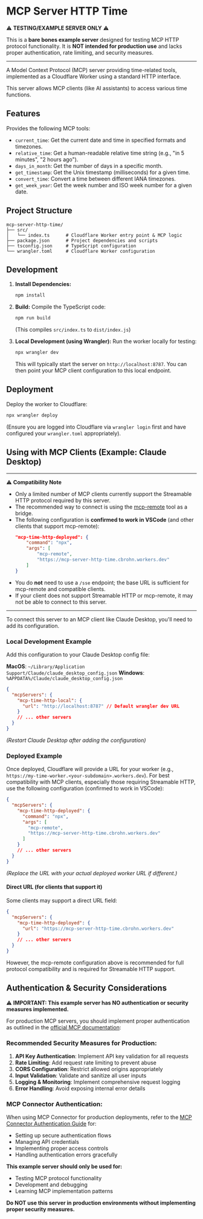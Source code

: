 # MCP Server HTTP Time

⚠️ **TESTING/EXAMPLE SERVER ONLY** ⚠️

This is a **bare bones example server** designed for testing MCP HTTP protocol functionality. It is **NOT intended for production use** and lacks proper authentication, rate limiting, and security measures.

---

A Model Context Protocol (MCP) server providing time-related tools, implemented as a Cloudflare Worker using a standard HTTP interface.

This server allows MCP clients (like AI assistants) to access various time functions.

## Features

Provides the following MCP tools:

*   `current_time`: Get the current date and time in specified formats and timezones.
*   `relative_time`: Get a human-readable relative time string (e.g., "in 5 minutes", "2 hours ago").
*   `days_in_month`: Get the number of days in a specific month.
*   `get_timestamp`: Get the Unix timestamp (milliseconds) for a given time.
*   `convert_time`: Convert a time between different IANA timezones.
*   `get_week_year`: Get the week number and ISO week number for a given date.

## Project Structure

```
mcp-server-http-time/
├── src/
│   └── index.ts      # Cloudflare Worker entry point & MCP logic
├── package.json      # Project dependencies and scripts
├── tsconfig.json     # TypeScript configuration
└── wrangler.toml     # Cloudflare Worker configuration
```

## Development

1.  **Install Dependencies:**
    ```bash
    npm install
    ```

2.  **Build:**
    Compile the TypeScript code:
    ```bash
    npm run build
    ```
    (This compiles `src/index.ts` to `dist/index.js`)

3.  **Local Development (using Wrangler):**
    Run the worker locally for testing:
    ```bash
    npx wrangler dev
    ```
    This will typically start the server on `http://localhost:8787`. You can then point your MCP client configuration to this local endpoint.

## Deployment

Deploy the worker to Cloudflare:

```bash
npx wrangler deploy
```
(Ensure you are logged into Cloudflare via `wrangler login` first and have configured your `wrangler.toml` appropriately).

## Using with MCP Clients (Example: Claude Desktop)

---

⚠️ **Compatibility Note**

- Only a limited number of MCP clients currently support the Streamable HTTP protocol required by this server.
- The recommended way to connect is using the [mcp-remote](https://github.com/modelcontextprotocol/mcp-remote) tool as a bridge.
- The following configuration is **confirmed to work in VSCode** (and other clients that support mcp-remote):
  ```json
  "mcp-time-http-deployed": {
      "command": "npx",
      "args": [
          "mcp-remote",
          "https://mcp-server-http-time.cbrohn.workers.dev"
      ]
  }
  ```
- You do **not** need to use a `/sse` endpoint; the base URL is sufficient for mcp-remote and compatible clients.
- If your client does not support Streamable HTTP or mcp-remote, it may not be able to connect to this server.

---

To connect this server to an MCP client like Claude Desktop, you'll need to add its configuration.

### Local Development Example

Add this configuration to your Claude Desktop config file:

**MacOS**: `~/Library/Application Support/Claude/claude_desktop_config.json`
**Windows**: `%APPDATA%/Claude/claude_desktop_config.json`

```json
{
  "mcpServers": {
    "mcp-time-http-local": {
      "url": "http://localhost:8787" // Default wrangler dev URL
    }
    // ... other servers
  }
}
```
*(Restart Claude Desktop after adding the configuration)*

### Deployed Example

Once deployed, Cloudflare will provide a URL for your worker (e.g., `https://my-time-worker.<your-subdomain>.workers.dev`). For best compatibility with MCP clients, especially those requiring Streamable HTTP, use the following configuration (confirmed to work in VSCode):

```json
{
  "mcpServers": {
    "mcp-time-http-deployed": {
      "command": "npx",
      "args": [
        "mcp-remote",
        "https://mcp-server-http-time.cbrohn.workers.dev"
      ]
    }
    // ... other servers
  }
}
```

*(Replace the URL with your actual deployed worker URL if different.)*

#### Direct URL (for clients that support it)

Some clients may support a direct URL field:

```json
{
  "mcpServers": {
    "mcp-time-http-deployed": {
      "url": "https://mcp-server-http-time.cbrohn.workers.dev"
    }
    // ... other servers
  }
}
```

However, the mcp-remote configuration above is recommended for full protocol compatibility and is required for Streamable HTTP support.

## Authentication & Security Considerations

⚠️ **IMPORTANT: This example server has NO authentication or security measures implemented.**

For production MCP servers, you should implement proper authentication as outlined in the [official MCP documentation](https://modelcontextprotocol.io/docs):

### Recommended Security Measures for Production:

1. **API Key Authentication**: Implement API key validation for all requests
2. **Rate Limiting**: Add request rate limiting to prevent abuse
3. **CORS Configuration**: Restrict allowed origins appropriately
4. **Input Validation**: Validate and sanitize all user inputs
5. **Logging & Monitoring**: Implement comprehensive request logging
6. **Error Handling**: Avoid exposing internal error details

### MCP Connector Authentication:

When using MCP Connector for production deployments, refer to the [MCP Connector Authentication Guide](https://modelcontextprotocol.io/docs/tools/mcp-connector#authentication) for:

- Setting up secure authentication flows
- Managing API credentials
- Implementing proper access controls
- Handling authentication errors gracefully

**This example server should only be used for:**
- Testing MCP protocol functionality
- Development and debugging
- Learning MCP implementation patterns

**Do NOT use this server in production environments without implementing proper security measures.**
